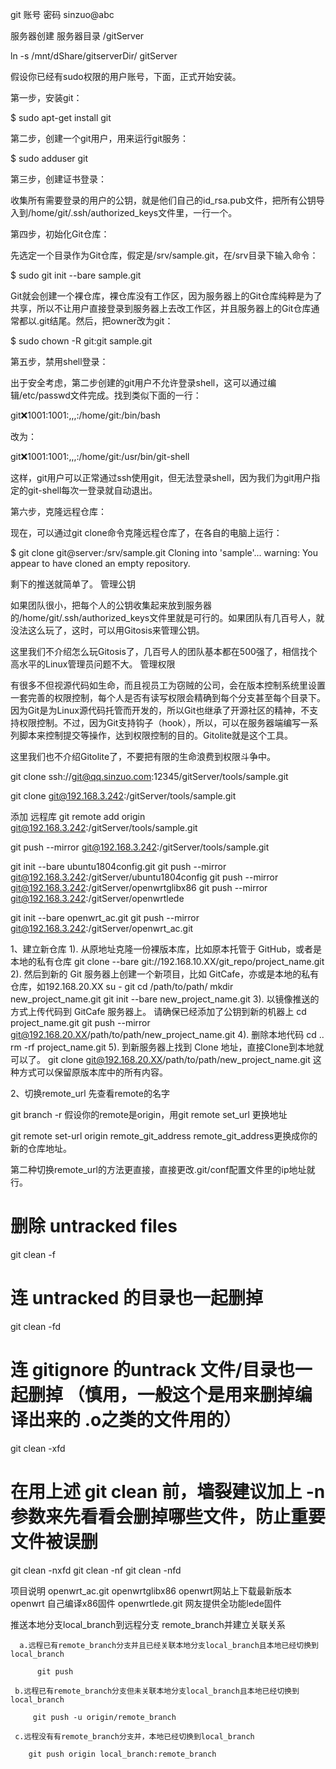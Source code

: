 git 账号 密码 sinzuo@abc

服务器创建  服务器目录 /gitServer

ln -s /mnt/dShare/gitserverDir/ gitServer

假设你已经有sudo权限的用户账号，下面，正式开始安装。

第一步，安装git：

$ sudo apt-get install git

第二步，创建一个git用户，用来运行git服务：

$ sudo adduser git

第三步，创建证书登录：

收集所有需要登录的用户的公钥，就是他们自己的id_rsa.pub文件，把所有公钥导入到/home/git/.ssh/authorized_keys文件里，一行一个。

第四步，初始化Git仓库：

先选定一个目录作为Git仓库，假定是/srv/sample.git，在/srv目录下输入命令：

$ sudo git init --bare sample.git

Git就会创建一个裸仓库，裸仓库没有工作区，因为服务器上的Git仓库纯粹是为了共享，所以不让用户直接登录到服务器上去改工作区，并且服务器上的Git仓库通常都以.git结尾。然后，把owner改为git：

$ sudo chown -R git:git sample.git

第五步，禁用shell登录：

出于安全考虑，第二步创建的git用户不允许登录shell，这可以通过编辑/etc/passwd文件完成。找到类似下面的一行：

git:x:1001:1001:,,,:/home/git:/bin/bash

改为：

git:x:1001:1001:,,,:/home/git:/usr/bin/git-shell

这样，git用户可以正常通过ssh使用git，但无法登录shell，因为我们为git用户指定的git-shell每次一登录就自动退出。

第六步，克隆远程仓库：

现在，可以通过git clone命令克隆远程仓库了，在各自的电脑上运行：

$ git clone git@server:/srv/sample.git
Cloning into 'sample'...
warning: You appear to have cloned an empty repository.

剩下的推送就简单了。
管理公钥

如果团队很小，把每个人的公钥收集起来放到服务器的/home/git/.ssh/authorized_keys文件里就是可行的。如果团队有几百号人，就没法这么玩了，这时，可以用Gitosis来管理公钥。

这里我们不介绍怎么玩Gitosis了，几百号人的团队基本都在500强了，相信找个高水平的Linux管理员问题不大。
管理权限

有很多不但视源代码如生命，而且视员工为窃贼的公司，会在版本控制系统里设置一套完善的权限控制，每个人是否有读写权限会精确到每个分支甚至每个目录下。因为Git是为Linux源代码托管而开发的，所以Git也继承了开源社区的精神，不支持权限控制。不过，因为Git支持钩子（hook），所以，可以在服务器端编写一系列脚本来控制提交等操作，达到权限控制的目的。Gitolite就是这个工具。

这里我们也不介绍Gitolite了，不要把有限的生命浪费到权限斗争中。


git clone ssh://git@qq.sinzuo.com:12345/gitServer/tools/sample.git


git clone git@192.168.3.242:/gitServer/tools/sample.git

添加 远程库
git remote add origin git@192.168.3.242:/gitServer/tools/sample.git

git push --mirror git@192.168.3.242:/gitServer/tools/sample.git

git init --bare ubuntu1804config.git
git push --mirror git@192.168.3.242:/gitServer/ubuntu1804config
git push --mirror git@192.168.3.242:/gitServer/openwrtglibx86
git push --mirror git@192.168.3.242:/gitServer/openwrtlede

git init --bare openwrt_ac.git
git push --mirror git@192.168.3.242:/gitServer/openwrt_ac.git

1、建立新仓库
1). 从原地址克隆一份裸版本库，比如原本托管于 GitHub，或者是本地的私有仓库
git clone --bare git://192.168.10.XX/git_repo/project_name.git
2). 然后到新的 Git 服务器上创建一个新项目，比如 GitCafe，亦或是本地的私有仓库，如192.168.20.XX
su - git
cd /path/to/path/
mkdir new_project_name.git
git init --bare new_project_name.git
3). 以镜像推送的方式上传代码到 GitCafe 服务器上。
请确保已经添加了公钥到新的机器上
cd project_name.git
git push --mirror git@192.168.20.XX/path/to/path/new_project_name.git
4). 删除本地代码
cd ..
rm -rf project_name.git
5). 到新服务器上找到 Clone 地址，直接Clone到本地就可以了。
git clone git@192.168.20.XX/path/to/path/new_project_name.git
这种方式可以保留原版本库中的所有内容。

2、切换remote_url
先查看remote的名字

git branch -r
假设你的remote是origin，用git remote set_url 更换地址

git remote set-url origin remote_git_address
remote_git_address更换成你的新的仓库地址。

第二种切换remote_url的方法更直接，直接更改.git/conf配置文件里的ip地址就行。


# 删除 untracked files
git clean -f
 
# 连 untracked 的目录也一起删掉
git clean -fd
 
# 连 gitignore 的untrack 文件/目录也一起删掉 （慎用，一般这个是用来删掉编译出来的 .o之类的文件用的）
git clean -xfd
 
# 在用上述 git clean 前，墙裂建议加上 -n 参数来先看看会删掉哪些文件，防止重要文件被误删
git clean -nxfd
git clean -nf
git clean -nfd

项目说明
openwrt_ac.git 
openwrtglibx86    openwrt网站上下载最新版本openwrt 自己编译x86固件
openwrtlede.git   网友提供全功能lede固件


推送本地分支local_branch到远程分支 remote_branch并建立关联关系

      a.远程已有remote_branch分支并且已经关联本地分支local_branch且本地已经切换到local_branch

          git push

     b.远程已有remote_branch分支但未关联本地分支local_branch且本地已经切换到local_branch

         git push -u origin/remote_branch

     c.远程没有有remote_branch分支并，本地已经切换到local_branch

        git push origin local_branch:remote_branch